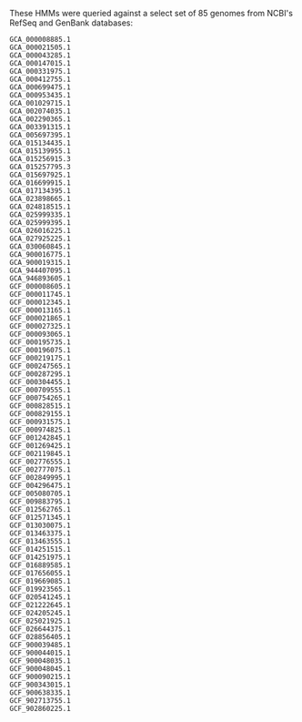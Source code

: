 These HMMs were queried against a select set of 85 genomes from NCBI's RefSeq and GenBank databases:

    GCA_000008885.1
    GCA_000021505.1
    GCA_000043285.1
    GCA_000147015.1
    GCA_000331975.1
    GCA_000412755.1
    GCA_000699475.1
    GCA_000953435.1
    GCA_001029715.1
    GCA_002074035.1
    GCA_002290365.1
    GCA_003391315.1
    GCA_005697395.1
    GCA_015134435.1
    GCA_015139955.1
    GCA_015256915.3
    GCA_015257795.3
    GCA_015697925.1
    GCA_016699915.1
    GCA_017134395.1
    GCA_023898665.1
    GCA_024818515.1
    GCA_025999335.1
    GCA_025999395.1
    GCA_026016225.1
    GCA_027925225.1
    GCA_030060845.1
    GCA_900016775.1
    GCA_900019315.1
    GCA_944407095.1
    GCA_946893605.1
    GCF_000008605.1
    GCF_000011745.1
    GCF_000012345.1
    GCF_000013165.1
    GCF_000021865.1
    GCF_000027325.1
    GCF_000093065.1
    GCF_000195735.1
    GCF_000196075.1
    GCF_000219175.1
    GCF_000247565.1
    GCF_000287295.1
    GCF_000304455.1
    GCF_000709555.1
    GCF_000754265.1
    GCF_000828515.1
    GCF_000829155.1
    GCF_000931575.1
    GCF_000974825.1
    GCF_001242845.1
    GCF_001269425.1
    GCF_002119845.1
    GCF_002776555.1
    GCF_002777075.1
    GCF_002849995.1
    GCF_004296475.1
    GCF_005080705.1
    GCF_009883795.1
    GCF_012562765.1
    GCF_012571345.1
    GCF_013030075.1
    GCF_013463375.1
    GCF_013463555.1
    GCF_014251515.1
    GCF_014251975.1
    GCF_016889585.1
    GCF_017656055.1
    GCF_019669085.1
    GCF_019923565.1
    GCF_020541245.1
    GCF_021222645.1
    GCF_024205245.1
    GCF_025021925.1
    GCF_026644375.1
    GCF_028856405.1
    GCF_900039485.1
    GCF_900044015.1
    GCF_900048035.1
    GCF_900048045.1
    GCF_900090215.1
    GCF_900343015.1
    GCF_900638335.1
    GCF_902713755.1
    GCF_902860225.1
